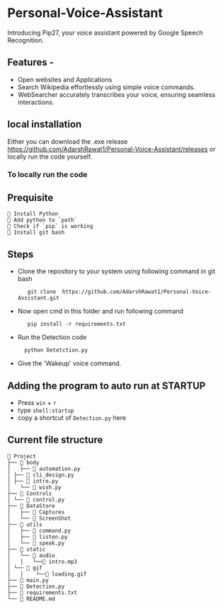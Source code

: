 # Personal-Voice-Assistant
 Introducing Pip27, your voice assistant powered by Google Speech Recognition. 
 
 ## Features - 
 - Open websites and Applications 
 - Search Wikipedia effortlessly using simple voice commands. 
 - WebSearcher accurately transcribes your voice, ensuring seamless interactions. 

 ## local installation 
Either you can download the .exe release https://github.com/AdarshRawat1/Personal-Voice-Assistant/releases or locally run the code yourself.

### To locally run the code 
 ## Prequisite 
    👻 Install Python 
    👻 Add python to `path` 
    👻 Check if `pip` is working 
    👻 Install git bash 

 ## Steps  
   - Clone the repository to your system using following command in git bash 

            git clone  https://github.com/AdarshRawat1/Personal-Voice-Assistant.git 

   - Now open cmd in this folder and run following command
    
            pip install -r requirements.txt

   - Run the Detection code 
  
           python Detetction.py 

   - Give the 'Wakeup' voice command.

## Adding the program to auto run at STARTUP

   - Press ```win``` + ```r```
   - type ```shell:startup```
   - copy a shortcut of ```Detection.py``` here 

## Current file structure 
```  
📂 Project 
├── 📂 body
│	├── 📄 automation.py
│ ├── 📄 cli_design.py
│ ├── 📄 intro.py
│	└── 📄 wish.py
├── 📂 Controls
│ └── 📄 control.py
├── 📂 DataStore
│	├── 📂 Captures
│	└── 📂 ScreenShot
├── 📂 utils
│	├── 📄 command.py
│	├── 📄 listen.py
│	└── 📄 speak.py
├── 📂 static
│	└── 📂 audio
│	│  	└──📄 intro.mp3
│ └── 📂 gif
│	│ 	 └──📄 loading.gif
├── 📄 main.py
├── 📄 Detection.py
├── 📄 requirements.txt
└── 📄 README.md

```
